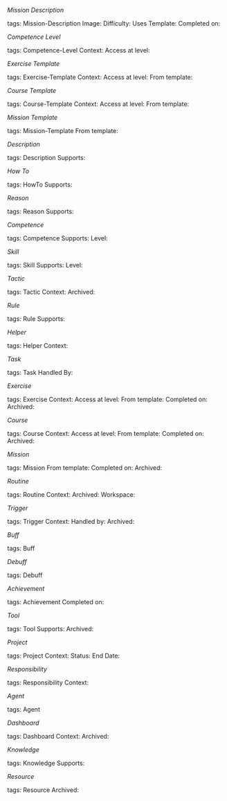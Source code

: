 _Mission Description_

tags: Mission-Description 
Image:
Difficulty: 
Uses Template: 
Completed on: 

_Competence Level_

tags: Competence-Level 
Context: 
Access at level: 

_Exercise Template_

tags: Exercise-Template
Context: 
Access at level: 
From template: 

_Course Template_ 

tags: Course-Template 
Context: 
Access at level: 
From template: 

_Mission Template_ 

tags: Mission-Template 
From template: 

_Description_

tags: Description 
Supports: 

_How To_

tags: HowTo
Supports: 

_Reason_

tags: Reason
Supports: 

_Competence_

tags: Competence 
Supports: 
Level: 

_Skill_ 

tags: Skill
Supports: 
Level: 

_Tactic_ 

tags: Tactic
Context: 
Archived: 

_Rule_

tags: Rule
Supports: 

_Helper_

tags: Helper
Context: 

_Task_ 

tags: Task
Handled By: 

_Exercise_ 

tags: Exercise 
Context: 
Access at level: 
From template: 
Completed on: 
Archived:

_Course_

tags: Course 
Context: 
Access at level: 
From template: 
Completed on: 
Archived: 

_Mission_

tags: Mission 
From template: 
Completed on: 
Archived: 

_Routine_

tags: Routine
Context: 
Archived: 
Workspace: 

_Trigger_

tags: Trigger 
Context: 
Handled by: 
Archived: 

_Buff_

tags: Buff

_Debuff_

tags: Debuff

_Achievement_

tags: Achievement
Completed on: 

_Tool_ 

tags: Tool 
Supports: 
Archived: 

_Project_ 

tags: Project
Context: 
Status: 
End Date: 

_Responsibility_

tags: Responsibility
Context: 

_Agent_

tags: Agent

_Dashboard_

tags: Dashboard
Context: 
Archived:

_Knowledge_

tags: Knowledge
Supports: 

_Resource_

tags: Resource
Archived: 
